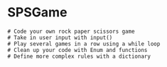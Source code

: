 # SPSGame

    # Code your own rock paper scissors game
    # Take in user input with input()
    # Play several games in a row using a while loop
    # Clean up your code with Enum and functions
    # Define more complex rules with a dictionary
